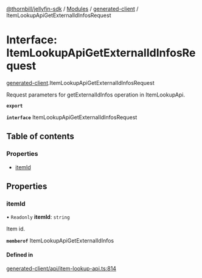 [@thornbill/jellyfin-sdk](../README.md) / [Modules](../modules.md) / [generated-client](../modules/generated_client.md) / ItemLookupApiGetExternalIdInfosRequest

# Interface: ItemLookupApiGetExternalIdInfosRequest

[generated-client](../modules/generated_client.md).ItemLookupApiGetExternalIdInfosRequest

Request parameters for getExternalIdInfos operation in ItemLookupApi.

**`export`**

**`interface`** ItemLookupApiGetExternalIdInfosRequest

## Table of contents

### Properties

- [itemId](generated_client.ItemLookupApiGetExternalIdInfosRequest.md#itemid)

## Properties

### itemId

• `Readonly` **itemId**: `string`

Item id.

**`memberof`** ItemLookupApiGetExternalIdInfos

#### Defined in

[generated-client/api/item-lookup-api.ts:814](https://github.com/thornbill/jellyfin-sdk-typescript/blob/03092f3/src/generated-client/api/item-lookup-api.ts#L814)
